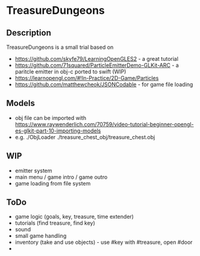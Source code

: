 # TreasureDungeons

## Description
TreasureDungeons is a small trial based on 
* https://github.com/skyfe79/LearningOpenGLES2 - a great tutorial
* https://github.com/71squared/ParticleEmitterDemo-GLKit-ARC - a paritcle emitter in obj-c ported to swift (WIP)
* https://learnopengl.com/#!In-Practice/2D-Game/Particles
* https://github.com/matthewcheok/JSONCodable - for game file loading

## Models

* obj file can be imported with https://www.raywenderlich.com/70759/video-tutorial-beginner-opengl-es-glkit-part-10-importing-models
* e.g. ./ObjLoader ./treasure_chest_obj/treasure_chest.obj

## WIP

* emitter system
* main menu / game intro / game outro
* game loading from file system

## ToDo

* game logic (goals, key, treasure, time extender)
* tutorials (find treasure, find key)
* sound
* small game handling
* inventory (take and use objects) - use #key with #treasure, open #door
* 

